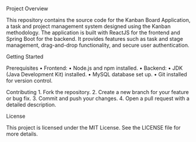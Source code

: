 Project Overview

This repository contains the source code for the Kanban Board Application, a task and project management system designed using the Kanban methodology. The application is built with ReactJS for the frontend and Spring Boot for the backend. It provides features such as task and stage management, drag-and-drop functionality, and secure user authentication.

Getting Started

Prerequisites
	•	Frontend:
	•	Node.js and npm installed.
	•	Backend:
	•	JDK (Java Development Kit) installed.
	•	MySQL database set up.
	•	Git installed for version control.


Contributing
	1.	Fork the repository.
	2.	Create a new branch for your feature or bug fix.
	3.	Commit and push your changes.
	4.	Open a pull request with a detailed description.

License

This project is licensed under the MIT License. See the LICENSE file for more details.
